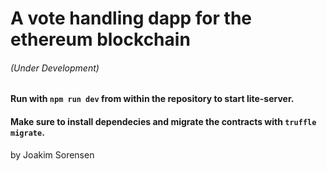 # A vote handling dapp for the ethereum blockchain
###### (Under Development)
#### Run with `npm run dev` from within the repository to start lite-server. 
#### Make sure to install dependecies and migrate the contracts with `truffle migrate`.

by Joakim Sorensen
